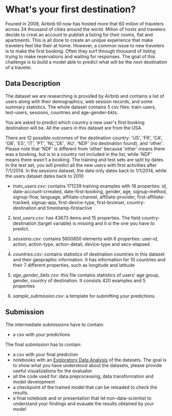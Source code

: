 # What's your first destination?

Founed in 2008, Airbnb till now has hosted more that 60 milion of travelers across 34 thousand of cities around the world. Milion of hosts and travelers decide to creat an account to publish a listing for their rooms, flat and apartments. This is all done to create an unique experience that make travelers feel like their at home.
However, a common issue to new travelers is to make the first booking. Often they surf through thousand of listing trying to make reservations and waiting for responses. The goal of this challenge is to build a model able to predict what will be the next destination of a traveler. 

## Data Description

The dataset we are researching is provided by Airbnb and contains a list of users along with their demographics, web session records, and some summary statistics. The whole dataset contains 5 csv files: train-users, test-users, sessions, countries and age-gender-bkts.

You are asked to predict which country a new user's first booking destination will be. All the users in this dataset are from the USA.

There are 12 possible outcomes of the destination country: 'US', 'FR', 'CA', 'GB', 'ES', 'IT', 'PT', 'NL','DE', 'AU', 'NDF' (no destination found), and 'other'. Please note that 'NDF' is different from 'other' because 'other' means there was a booking, but is to a country not included in the list, while 'NDF' means there wasn't a booking.
The training and test sets are split by dates. In the test set, you will predict all the new users with first activities after 7/1/2014. In the sessions dataset, the data only dates back to 1/1/2014, while the users dataset dates back to 2010


- *train_users.csv*: contains 171239 training examples with 16 properties: id, date-account-crreated, date-first-booking, gender, age, signup-method, signup-flow, language, affiliate-channel, affiliate-provider, first-affiliate-tracked, signup-app, first-device-type, first-browser, country-destination and timestamp-firstactive

2. *test_users.csv*: has 43673 items and 15 properties. The field country-destination (target variable) is missing and it si the one you have to predict.

3. *sessions.csv*: contains 5600850 elements with 6 properties: user-id, action, action-type, action-detail, device-type and secs-elapsed.

4. *countries.csv*: contains statistics of destination countries in this dataset and their geopraphic information. It has information for 10 countries and their 7 different
properties, such as longitude and latitude

5. *age_gender_bkts.csv*: this file contains statistics of users’ age group, gender, country of destination. It consists 420 examples and 5 properties

6. *sample_submission.csv*: a template for submitting your predictions.

## Submission

The intermediate submissions have to contain:
- a csv with your predictions

The final submission has to contain:
- a csv with your final prediction
- notebooks with an [Exploratory Data Analysis](https://en.wikipedia.org/wiki/Exploratory_data_analysis) of the datasets. The goal is to show what you have understood about the datasets, please provide useful visualizations for the evaluator
- all the code used for: data preprocessing, data transformation and model development
- a checkpoint of the trained model that can be reloaded to check the results.
- a final notebook and or presentation that let non-data-scientist to understand your findings and evauate the results obtained by your model

